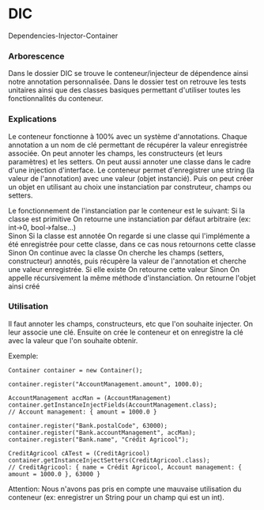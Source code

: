 # DIC
Dependencies-Injector-Container

### Arborescence

Dans le dossier DIC se trouve le conteneur/injecteur de dépendence ainsi notre annotation personnalisée.
Dans le dossier test on retrouve les tests unitaires ainsi que des classes basiques permettant d'utiliser toutes les fonctionnalités du conteneur.

### Explications

Le conteneur fonctionne à 100% avec un système d'annotations. Chaque annotation a un nom de clé permettant de récupérer la valeur enregistrée associée.
On peut annoter les champs, les constructeurs (et leurs paramètres) et les setters. On peut aussi annoter une classe dans le cadre d'une injection d'interface.
Le conteneur permet d'enregistrer une string (la valeur de l'annotation) avec une valeur (objet instancié). Puis on peut créer un objet en utilisant au choix une instanciation par construteur, champs ou setters.

Le fonctionnement de l'instanciation par le conteneur est le suivant: 
Si la classe est primitive
  On retourne une instanciation par défaut arbitraire (ex: int->0, bool->false...)  
Sinon
  Si la classe est annotée 
    On regarde si une classe qui l'implémente a été enregistrée pour cette classe, dans ce cas nous retournons cette classe
  Sinon 
    On continue avec la classe
  On cherche les champs (setters, constructeur) annotés, puis récupère la valeur de l'annotation et cherche une valeur enregistrée. 
  Si elle existe
    On retourne cette valeur
  Sinon
    On appelle récursivement la même méthode d'instanciation.
On retourne l'objet ainsi créé

### Utilisation

Il faut annoter les champs, constructeurs, etc que l'on souhaite injecter. On leur associe une clé.
Ensuite on crée le conteneur et on enregistre la clé avec la valeur que l'on souhaite obtenir.

Exemple:
````
Container container = new Container();

container.register("AccountManagement.amount", 1000.0);

AccountManagement accMan = (AccountManagement) container.getInstanceInjectFields(AccountManagement.class);
// Account management: { amount = 1000.0 }

container.register("Bank.postalCode", 63000);
container.register("Bank.accountManagement", accMan);
container.register("Bank.name", "Crédit Agricool");

CreditAgricool cATest = (CreditAgricool) container.getInstanceInjectSetters(CreditAgricool.class);
// CreditAgricool: { name = Crédit Agricool, Account management: { amount = 1000.0 }, 63000 }
````


Attention: Nous n'avons pas pris en compte une mauvaise utilisation du conteneur (ex: enregistrer un String pour un champ qui est un int).
